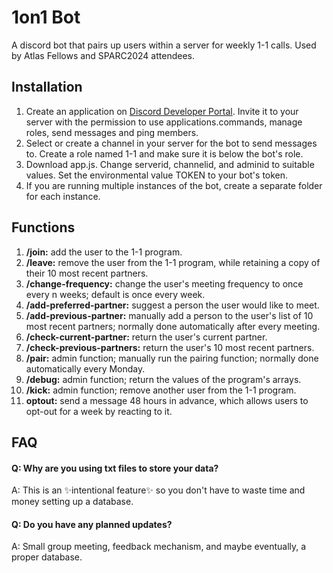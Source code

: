 # 1on1 Bot
A discord bot that pairs up users within a server for weekly 1-1 calls. 
Used by Atlas Fellows and SPARC2024 attendees. 
## Installation
1. Create an application on [Discord Developer Portal](https://discord.com/developers/applications). Invite it to your server with the permission to use applications.commands, manage roles, send messages and ping members.
2. Select or create a channel in your server for the bot to send messages to. Create a role named 1-1 and make sure it is below the bot's role. 
3. Download app.js. Change serverid, channelid, and adminid to suitable values. Set the environmental value TOKEN to your bot's token. 
4. If you are running multiple instances of the bot, create a separate folder for each instance. 
## Functions
1. **/join:** add the user to the 1-1 program.
2. **/leave:** remove the user from the 1-1 program, while retaining a copy of their 10 most recent partners.
3. **/change-frequency:** change the user's meeting frequency to once every n weeks; default is once every week.
4. **/add-preferred-partner:** suggest a person the user would like to meet.
5. **/add-previous-partner:** manually add a person to the user's list of 10 most recent partners; normally done automatically after every meeting.
6. **/check-current-partner:** return the user's current partner.
7. **/check-previous-partners:** return the user's 10 most recent partners.
8. **/pair:** admin function; manually run the pairing function; normally done automatically every Monday.
9. **/debug:** admin function; return the values of the program's arrays.
10. **/kick:** admin function; remove another user from the 1-1 program.  
11. **optout:** send a message 48 hours in advance, which allows users to opt-out for a week by reacting to it. 
## FAQ
#### Q: Why are you using txt files to store your data?
A: This is an ✨intentional feature✨ so you don't have to waste time and money setting up a database.
#### Q: Do you have any planned updates?
A: Small group meeting, feedback mechanism, and maybe eventually, a proper database.
